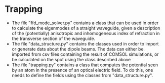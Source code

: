 # Trapping
* The file "ffd_mode_solver.py" contains a class that can be used in order to calculate the eigenmodes of a straight waveguide, given a description of the (potentially) anisotropic and inhomogeneous index of refraction in the transverse section of the waveguide. 
* The file "data_structure.py" contains the classes used in order to import or generate data about the dipole beams. The data can either be imported from csv files containing the result of COMSOL simulations, or be calculated on the spot using the class described above
* The file "trapping.py" contains a class that computes the potential seen by an atom in the presence of an optical electric field. To do this, one needs to define the fields using the classes from "data_structure.py". 
